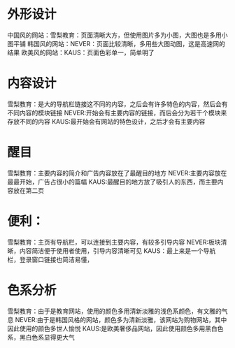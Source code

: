 # 外形设计
中国风的网站：雪梨教育：页面清晰大方，但使用图片多为小图，大图也是多用小图平铺
韩国风的网站：NEVER：页面比较清晰，多用些大图动图，这是高速网的结果
欧美风的网站：KAUS：页面色彩单一，简单明了

# 内容设计
雪梨教育：是大的导航栏链接这不同的内容，之后会有许多特色的内容，然后会有不同内容的模块链接
NEVER:开始会有主要内容的链接，而后会分为若干个模块来存放不同的内容
KAUS:最开始会有网站的特色设计，之后才会有主要内容

# 醒目
雪梨教育：主要内容的简介和广告内容放在了最醒目的地方
NEVER:主要内容放在最最开始，广告占很小的篇幅
KAUS:最醒目的地方放了吸引人的东西，而主要内容放在第二页

# 便利：
雪梨教育：主页有导航栏，可以连接到主要内容，有较多引导内容
NEVER:板块清晰，内容简洁便于使用者使用，引导内容清晰可见
KAUS：最上来是一个导航栏，登录窗口链接也简洁易懂，

# 色系分析
雪梨教育：由于是教育网站，使用的颜色多用清新淡雅的浅色系颜色，有文雅的气息
NEVER:由于是韩国风格的网站，颜色多为清新淡雅，该网站为购物网站，其中因此使用的颜色多世人愉悦
KAUS:是欧美奢侈品网站，因此使用颜色多用黑白色系，黑白色系显得更大气

